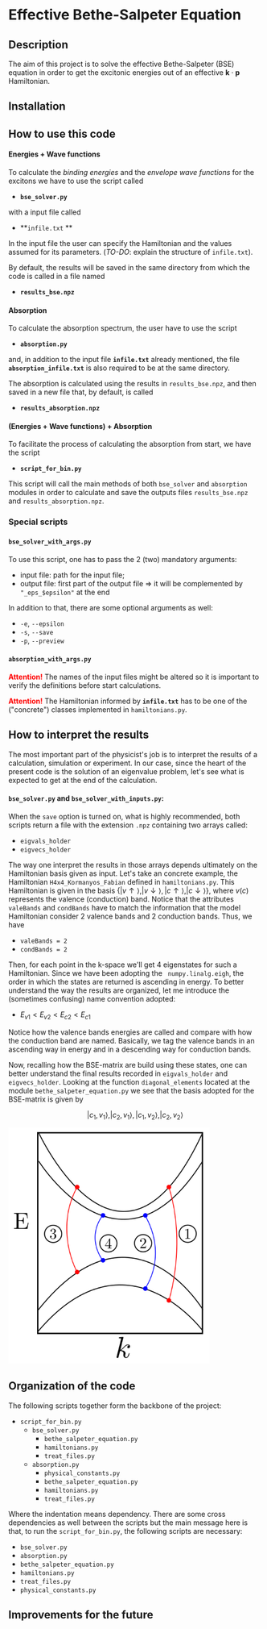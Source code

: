 # Effective Bethe-Salpeter Equation

## Description

The aim of this project is to solve the effective Bethe-Salpeter (BSE) equation in order to get the excitonic energies out of an effective $\mathbf{k} \cdot \mathbf{p}$ Hamiltonian.

## Installation

## How to use this code

#### Energies + Wave functions

To calculate the *binding energies* and the *envelope wave functions* for the excitons we have to use the script called 

* **`bse_solver.py`**

with a input file called 

* **`infile.txt` **

In the input file the user can specify the Hamiltonian and the values assumed for its parameters. (*TO-DO*: explain the structure of  `infile.txt`).

By default, the results will be saved in the same directory  from which the code is called in a file named

*  **`results_bse.npz`**    



#### Absorption

To calculate the absorption spectrum, the user have to use the script 

* **`absorption.py`**

 and, in addition to the input file **`infile.txt`** already mentioned, the file **`absorption_infile.txt`** is also required to be at the same directory. 

The absorption is calculated using the results in `results_bse.npz`, and then saved in a new file that, by default, is called

* **`results_absorption.npz`**



#### (Energies + Wave functions) + Absorption

To facilitate the process of calculating the absorption from start, we have the script

* **`script_for_bin.py`**

This script will call the main methods of both `bse_solver` and `absorption` modules in order to calculate and save the outputs files `results_bse.npz` and `results_absorption.npz`.



### Special scripts

#### `bse_solver_with_args.py`

To use this script, one has to pass the 2 (two) mandatory arguments: 

*  input file: path for the input file;
* output file: first part of the output file => it will be complemented by `"_eps_$epsilon"` at the end

In addition to that, there are some optional arguments as well:

* `-e`, `--epsilon`
* `-s`, `--save`
* `-p`, `--preview`

#### `absorption_with_args.py`







<span style="color:red">**Attention!**</span> The names of the input files might be altered so it is important to verify the definitions before start calculations. 

<span style="color:red">**Attention!**</span> The Hamiltonian informed by **`infile.txt`** has to be one of the ("concrete") classes implemented in  `hamiltonians.py`.

## How to interpret the results

The most important part of the physicist's job is to interpret the results of a calculation, simulation or experiment. In our case, since the heart of the present code is the solution of an eigenvalue problem, let's see what is expected to get at the end of the calculation.

#### `bse_solver.py` and `bse_solver_with_inputs.py`:

When the `save` option is turned on, what is highly recommended, both scripts return a file with the extension `.npz` containing two arrays called:

  * `eigvals_holder`
  * `eigvecs_holder`

The way one interpret the results in those arrays depends ultimately on the Hamiltonian basis given as input. Let's take an concrete example, the Hamiltonian `H4x4_Kormanyos_Fabian` defined in `hamiltonians.py`. This Hamiltonian is given in the basis $\{|v\uparrow\rangle, |v\downarrow\rangle, |c\uparrow\rangle, |c\downarrow\rangle \}$, where $v(c)$ represents the valence (conduction) band. Notice that the attributes `valeBands` and `condBands` have to match the information that the model Hamiltonian consider 2 valence bands and 2 conduction bands. Thus, we have

  * `valeBands = 2`
  * `condBands = 2`

Then, for each point in the k-space we'll get 4 eigenstates for such a Hamiltonian. Since we have been adopting the ` numpy.linalg.eigh`, the order in which the states are returned is ascending in energy. To better understand the way the results are organized, let me introduce the (sometimes confusing) name convention adopted:

  * $E_{v1} < E_{v2} < E_{c2} < E_{c1}$

Notice how the valence bands energies are called and compare with how the conduction band are named. Basically, we tag the valence bands in an ascending way in energy and in a descending way for conduction bands.

Now, recalling how the BSE-matrix are build using these states, one can better understand the final results recorded in `eigvals_holder` and `eigvecs_holder`. Looking at the function `diagonal_elements` located at the module `bethe_salpeter_equation.py` we see that the basis adopted for the BSE-matrix is given by

$$
|c_1, v_1\rangle, |c_2, v_1\rangle, |c_1, v_2\rangle, |c_2, v_2\rangle
$$

<p>
<img src="./image_bse_basis_ordering.png" alt="Drawing" width=400/>
</p>
<!-- ![image](image_bse_basis_ordering.png) -->

## Organization of the code

The following scripts together form the backbone of the project:

* `script_for_bin.py`
  * `bse_solver.py`
    * `bethe_salpeter_equation.py`
    * `hamiltonians.py`
    * `treat_files.py`
  * `absorption.py`
    * `physical_constants.py`
    * `bethe_salpeter_equation.py`
    * `hamiltonians.py`
    * `treat_files.py`

Where the indentation means dependency. There are some cross dependencies as well between the scripts but the main message here is that, to run the `script_for_bin.py`, the following scripts are necessary:

* `bse_solver.py`
* `absorption.py`
* `bethe_salpeter_equation.py`
* `hamiltonians.py`
* `treat_files.py`
* `physical_constants.py` 

## Improvements for the future
